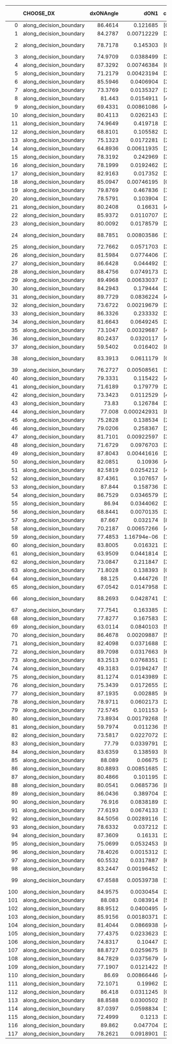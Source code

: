 |     | CHOOSE_DX               |   dxONAngle |        dON1 | cIDON1   |   dON_patch_1 |   nTON |         dON |   dxOFFAngle |       dOFF1 | cIDOFF1   |   dOFF_patch_1 |   nTOFF |        dOFF | SUCCESS   |   nExp |   dual_point_id |   subpoint_time_seconds |   total_execution_time |      logp |        dOFF/dON | Vote dOFF>dON   |
|----:|:------------------------|------------:|------------:|:---------|--------------:|-------:|------------:|-------------:|------------:|:----------|---------------:|--------:|------------:|:----------|-------:|----------------:|------------------------:|-----------------------:|----------:|----------------:|:----------------|
|   0 | along_decision_boundary |     86.4614 | 0.121685    | [0 1]    |   0.121685    |      1 | 0.121685    |      83.35   | 0.25078     | [0 1]     |    0.25078     |       1 | 0.25078     | True      |      1 |               1 |                0.833632 |                1.23776 |  0        |     2.06089     | True            |
|   1 | along_decision_boundary |     84.2787 | 0.00712229  | [3 7]    |   0.00712229  |      1 | 0.00712229  |      83.0588 | 0.00727707  | [3 7]     |    0.00727707  |       1 | 0.00727707  | True      |      2 |               2 |                0.689331 |                1.93567 | -0.5      |     1.02173     | True            |
|   2 | along_decision_boundary |     78.7178 | 0.145303    | [0 2]    |   0.145303    |      1 | 0.145303    |      62.8102 | 1.80308e-05 | [1 2]     |    1.80308e-05 |       1 | 1.80308e-05 | False     |      3 |               6 |                1.54635  |                3.5878  | -1        |     0.000124091 | False           |
|   3 | along_decision_boundary |     74.9709 | 0.0388499   | [3 4]    |   0.0388499   |      1 | 0.0388499   |      74.4772 | 0.238459    | [3 4]     |    0.238459    |       1 | 0.238459    | True      |      4 |               9 |                0.746409 |                4.41076 | -0.166667 |     6.13796     | True            |
|   4 | along_decision_boundary |     87.3292 | 0.00746384  | [0 1]    |   0.00746384  |      1 | 0.00746384  |      88.2638 | 0.0862689   | [0 1]     |    0.0862689   |       1 | 0.0862689   | True      |      5 |              10 |                0.972168 |                5.39225 | -0.5      |    11.5582      | True            |
|   5 | along_decision_boundary |     71.2179 | 0.00423194  | [3 6]    |   0.00423194  |      1 | 0.00423194  |      72.3917 | 0.269085    | [3 6]     |    0.269085    |       1 | 0.269085    | True      |      6 |              11 |                1.01334  |                6.41411 | -0.9      |    63.5844      | True            |
|   6 | along_decision_boundary |     85.5946 | 0.0406904   | [3 9]    |   0.0406904   |      1 | 0.0406904   |      88.2775 | 0.306727    | [3 9]     |    0.306727    |       1 | 0.306727    | True      |      7 |              12 |                1.14836  |                7.56747 | -1.33333  |     7.53807     | True            |
|   7 | along_decision_boundary |     73.3769 | 0.0135327   | [2 4]    |   0.0135327   |      1 | 0.0135327   |      78.9463 | 0.00767562  | [2 4]     |    0.00767562  |       1 | 0.00767562  | False     |      8 |              15 |                0.895504 |                8.51607 | -1.78571  |     0.567189    | False           |
|   8 | along_decision_boundary |     81.443  | 0.0154911   | [4 9]    |   0.0154911   |      1 | 0.0154911   |      84.6028 | 0.0263062   | [4 9]     |    0.0263062   |       1 | 0.0263062   | True      |      9 |              16 |                1.20016  |                9.7222  | -1        |     1.69814     | True            |
|   9 | along_decision_boundary |     69.4331 | 0.00861086  | [4 9]    |   0.00861086  |      1 | 0.00861086  |      75.668  | 0.0137812   | [4 9]     |    0.0137812   |       1 | 0.0137812   | True      |     10 |              17 |                0.807801 |               10.535   | -1.38889  |     1.60044     | True            |
|  10 | along_decision_boundary |     80.4113 | 0.0262143   | [3 6]    |   0.0262143   |      1 | 0.0262143   |      89.2561 | 0.0235309   | [3 6]     |    0.0235309   |       1 | 0.0235309   | False     |     11 |              18 |                0.758943 |               11.3002  | -1.8      |     0.897636    | False           |
|  11 | along_decision_boundary |     74.9649 | 0.419718    | [3 7]    |   0.419718    |      1 | 0.419718    |      73.7291 | 0.0433802   | [3 7]     |    0.0433802   |       1 | 0.0433802   | False     |     12 |              19 |                1.35168  |               12.6569  | -1.13636  |     0.103356    | False           |
|  12 | along_decision_boundary |     68.8101 | 0.105582    | [2 7]    |   0.105582    |      1 | 0.105582    |      68.7559 | 0.156155    | [2 7]     |    0.156155    |       1 | 0.156155    | True      |     13 |              21 |                1.17789  |               15.07    | -0.666667 |     1.47899     | True            |
|  13 | along_decision_boundary |     75.1323 | 0.0172281   | [2 5]    |   0.0172281   |      1 | 0.0172281   |      69.5543 | 0.252424    | [2 5]     |    0.252424    |       1 | 0.252424    | True      |     14 |              22 |                1.31054  |               16.386   | -0.961538 |    14.6519      | True            |
|  14 | along_decision_boundary |     64.8936 | 0.00611935  | [2 7]    |   0.00611935  |      1 | 0.00611935  |      68.0734 | 0.0948066   | [2 7]     |    0.0948066   |       1 | 0.0948066   | True      |     15 |              24 |                1.08178  |               17.4985  | -1.28571  |    15.4929      | True            |
|  15 | along_decision_boundary |     78.3192 | 0.242969    | [3 7]    |   0.242969    |      1 | 0.242969    |      73.8856 | 0.0275113   | [3 7]     |    0.0275113   |       1 | 0.0275113   | False     |     16 |              26 |                1.70627  |               19.2404  | -1.63333  |     0.11323     | False           |
|  16 | along_decision_boundary |     78.1999 | 0.0192462   | [2 3]    |   0.0192462   |      1 | 0.0192462   |      83.9985 | 0.181054    | [2 3]     |    0.181054    |       1 | 0.181054    | True      |     17 |              27 |                1.25774  |               20.505   | -1.125    |     9.40726     | True            |
|  17 | along_decision_boundary |     82.9163 | 0.017352    | [3 5]    |   0.017352    |      1 | 0.017352    |      81.3872 | 0.0194455   | [3 5]     |    0.0194455   |       1 | 0.0194455   | True      |     18 |              28 |                0.807703 |               21.3218  | -1.44118  |     1.12065     | True            |
|  18 | along_decision_boundary |     85.0947 | 0.00746195  | [0 1]    |   0.00746195  |      1 | 0.00746195  |      83.9266 | 0.0127769   | [0 1]     |    0.0127769   |       1 | 0.0127769   | True      |     19 |              32 |                0.794887 |               23.9761  | -1.77778  |     1.71228     | True            |
|  19 | along_decision_boundary |     79.8769 | 0.467836    | [3 5]    |   0.467836    |      1 | 0.467836    |      89.326  | 0.0300653   | [3 5]     |    0.0300653   |       1 | 0.0300653   | False     |     20 |              33 |                1.39961  |               25.3837  | -2.13158  |     0.0642645   | False           |
|  20 | along_decision_boundary |     78.5791 | 0.103904    | [3 7]    |   0.103904    |      1 | 0.103904    |      78.6007 | 0.342379    | [3 7]     |    0.342379    |       1 | 0.342379    | True      |     21 |              34 |                1.35933  |               26.753   | -1.6      |     3.29514     | True            |
|  21 | along_decision_boundary |     80.2408 | 0.16631     | [4 7]    |   0.16631     |      1 | 0.16631     |      76.4932 | 0.135042    | [4 7]     |    0.135042    |       1 | 0.135042    | False     |     22 |              38 |                1.71259  |               31.1714  | -1.92857  |     0.811992    | False           |
|  22 | along_decision_boundary |     85.9372 | 0.0110707   | [2 7]    |   0.0110707   |      1 | 0.0110707   |      89.7709 | 0.0238972   | [2 7]     |    0.0238972   |       1 | 0.0238972   | True      |     23 |              39 |                0.749642 |               31.928   | -1.45455  |     2.15859     | True            |
|  23 | along_decision_boundary |     80.0092 | 0.0178579   | [2 3]    |   0.0178579   |      1 | 0.0178579   |      87.364  | 0.0168686   | [2 3]     |    0.0168686   |       1 | 0.0168686   | False     |     24 |              40 |                0.736194 |               32.6712  | -1.76087  |     0.944598    | False           |
|  24 | along_decision_boundary |     88.7851 | 0.00803586  | [1 2]    |   0.00803586  |      1 | 0.00803586  |      87.1554 | 1.56475e-05 | [1 2]     |    1.56475e-05 |       1 | 1.56475e-05 | False     |     25 |              43 |                0.683526 |               35.5614  | -1.33333  |     0.00194721  | False           |
|  25 | along_decision_boundary |     72.7662 | 0.0571703   | [3 4]    |   0.0571703   |      1 | 0.0571703   |      79.6326 | 0.088983    | [3 4]     |    0.088983    |       1 | 0.088983    | True      |     26 |              46 |                1.44102  |               37.0596  | -0.98     |     1.55646     | True            |
|  26 | along_decision_boundary |     81.5984 | 0.0774406   | [7 9]    |   0.0774406   |      1 | 0.0774406   |      88.6604 | 0.229545    | [7 9]     |    0.229545    |       1 | 0.229545    | True      |     27 |              48 |                1.84182  |               38.9406  | -1.23077  |     2.96414     | True            |
|  27 | along_decision_boundary |     86.6428 | 0.044492    | [1 8]    |   0.044492    |      1 | 0.044492    |      65.552  | 0.216984    | [0 8]     |    0.216984    |       1 | 0.216984    | True      |     28 |              49 |                0.729924 |               39.6783  | -1.5      |     4.87693     | True            |
|  28 | along_decision_boundary |     88.4756 | 0.0749173   | [2 5]    |   0.0749173   |      1 | 0.0749173   |      89.4596 | 0.0147791   | [2 5]     |    0.0147791   |       1 | 0.0147791   | False     |     29 |              50 |                0.715437 |               40.3987  | -1.78571  |     0.197273    | False           |
|  29 | along_decision_boundary |     89.4968 | 0.00633037  | [2 4]    |   0.00633037  |      1 | 0.00633037  |      85.2094 | 0.202037    | [2 4]     |    0.202037    |       1 | 0.202037    | True      |     30 |              52 |                1.02768  |               41.4715  | -1.39655  |    31.9155      | True            |
|  30 | along_decision_boundary |     84.2943 | 0.179444    | [3 4]    |   0.179444    |      1 | 0.179444    |      82.7607 | 0.0408034   | [3 4]     |    0.0408034   |       1 | 0.0408034   | False     |     31 |              53 |                1.31288  |               42.7924  | -1.66667  |     0.227388    | False           |
|  31 | along_decision_boundary |     89.7729 | 0.0836224   | [4 6]    |   0.0836224   |      1 | 0.0836224   |      84.9856 | 0.11512     | [4 6]     |    0.11512     |       1 | 0.11512     | True      |     32 |              54 |                1.18982  |               43.9882  | -1.30645  |     1.37666     | True            |
|  32 | along_decision_boundary |     73.6722 | 0.00219679  | [3 5]    |   0.00219679  |      1 | 0.00219679  |      71.4958 | 0.0175029   | [3 5]     |    0.0175029   |       1 | 0.0175029   | True      |     33 |              55 |                0.919766 |               44.913   | -1.5625   |     7.96748     | True            |
|  33 | along_decision_boundary |     86.3326 | 0.233332    | [3 6]    |   0.233332    |      1 | 0.233332    |      86.2098 | 0.183756    | [3 6]     |    0.183756    |       1 | 0.183756    | False     |     34 |              57 |                1.58424  |               47.6357  | -1.83333  |     0.787528    | False           |
|  34 | along_decision_boundary |     81.6643 | 0.0649245   | [3 7]    |   0.0649245   |      1 | 0.0649245   |      87.5382 | 0.0863478   | [3 7]     |    0.0863478   |       1 | 0.0863478   | True      |     35 |              60 |                0.984069 |               48.6708  | -1.47059  |     1.32997     | True            |
|  35 | along_decision_boundary |     73.1047 | 0.00329687  | [4 7]    |   0.00329687  |      1 | 0.00329687  |      66.3031 | 0.00290595  | [4 7]     |    0.00290595  |       1 | 0.00290595  | False     |     36 |              62 |                0.747979 |               51.4335  | -1.72857  |     0.881428    | False           |
|  36 | along_decision_boundary |     80.2437 | 0.0320117   | [4 6]    |   0.0320117   |      1 | 0.0320117   |      73.0028 | 0.00757963  | [4 6]     |    0.00757963  |       1 | 0.00757963  | False     |     37 |              65 |                0.77131  |               52.2578  | -1.38889  |     0.236777    | False           |
|  37 | along_decision_boundary |     59.5402 | 0.016402    | [8 9]    |   0.016402    |      1 | 0.016402    |      65.3298 | 0.0706527   | [8 9]     |    0.0706527   |       1 | 0.0706527   | True      |     38 |              66 |                0.755506 |               53.0249  | -1.09459  |     4.30757     | True            |
|  38 | along_decision_boundary |     83.3913 | 0.0611179   | [0 9]    |   0.0611179   |      1 | 0.0611179   |      79.6268 | 4.67199e-05 | [1 9]     |    4.67199e-05 |       1 | 4.67199e-05 | False     |     39 |              67 |                0.771971 |               53.8058  | -1.31579  |     0.000764422 | False           |
|  39 | along_decision_boundary |     76.2727 | 0.00508561  | [3 9]    |   0.00508561  |      1 | 0.00508561  |      75.0183 | 0.108312    | [3 9]     |    0.108312    |       1 | 0.108312    | True      |     40 |              71 |                0.829303 |               55.9515  | -1.03846  |    21.2976      | True            |
|  40 | along_decision_boundary |     79.3331 | 0.115422    | [4 6]    |   0.115422    |      1 | 0.115422    |      81.3902 | 0.0139167   | [4 6]     |    0.0139167   |       1 | 0.0139167   | False     |     41 |              72 |                1.45198  |               57.4158  | -1.25     |     0.120572    | False           |
|  41 | along_decision_boundary |     71.6189 | 0.179779    | [2 7]    |   0.179779    |      1 | 0.179779    |      77.4812 | 0.022676    | [2 7]     |    0.022676    |       1 | 0.022676    | False     |     42 |              73 |                0.82816  |               58.2523  | -0.987805 |     0.126133    | False           |
|  42 | along_decision_boundary |     73.3423 | 0.0112529   | [4 8]    |   0.0112529   |      1 | 0.0112529   |      77.0522 | 0.0318019   | [4 8]     |    0.0318019   |       1 | 0.0318019   | True      |     43 |              74 |                0.80953  |               59.0698  | -0.761905 |     2.82611     | True            |
|  43 | along_decision_boundary |     73.83   | 0.126784    | [3 6]    |   0.126784    |      1 | 0.126784    |      73.6858 | 0.0541952   | [3 6]     |    0.0541952   |       1 | 0.0541952   | False     |     44 |              77 |                1.09719  |               60.2269  | -0.94186  |     0.427462    | False           |
|  44 | along_decision_boundary |     77.008  | 0.000242931 | [8 9]    |   0.000242931 |      1 | 0.000242931 |      79.434  | 0.29358     | [8 9]     |    0.29358     |       1 | 0.29358     | True      |     45 |              78 |                1.61889  |               61.8528  | -0.727273 |  1208.49        | True            |
|  45 | along_decision_boundary |     75.2828 | 0.138534    | [2 4]    |   0.138534    |      1 | 0.138534    |      81.7339 | 0.121987    | [2 4]     |    0.121987    |       1 | 0.121987    | False     |     46 |              80 |                0.783939 |               62.6733  | -0.9      |     0.880559    | False           |
|  46 | along_decision_boundary |     79.0206 | 0.258367    | [2 8]    |   0.258367    |      1 | 0.258367    |      79.1613 | 0.156452    | [2 8]     |    0.156452    |       1 | 0.156452    | False     |     47 |              81 |                1.68148  |               64.3638  | -0.695652 |     0.605542    | False           |
|  47 | along_decision_boundary |     81.7101 | 0.00922597  | [3 6]    |   0.00922597  |      1 | 0.00922597  |      85.7158 | 0.0318993   | [3 6]     |    0.0318993   |       1 | 0.0318993   | True      |     48 |              84 |                0.773484 |               65.1899  | -0.521277 |     3.45755     | True            |
|  48 | along_decision_boundary |     71.6729 | 0.0976703   | [3 7]    |   0.0976703   |      1 | 0.0976703   |      76.0192 | 0.16688     | [3 7]     |    0.16688     |       1 | 0.16688     | True      |     49 |              85 |                1.00384  |               66.1988  | -0.666667 |     1.70861     | True            |
|  49 | along_decision_boundary |     87.8043 | 0.00441616  | [2 3]    |   0.00441616  |      1 | 0.00441616  |      87.3948 | 0.00303137  | [2 3]     |    0.00303137  |       1 | 0.00303137  | False     |     50 |              87 |                0.738181 |               66.9758  | -0.826531 |     0.686426    | False           |
|  50 | along_decision_boundary |     82.0851 | 0.10936     | [4 7]    |   0.10936     |      1 | 0.10936     |      81.6333 | 0.00335887  | [4 7]     |    0.00335887  |       1 | 0.00335887  | False     |     51 |              88 |                1.18409  |               68.1669  | -0.64     |     0.0307138   | False           |
|  51 | along_decision_boundary |     82.5819 | 0.0254212   | [4 7]    |   0.0254212   |      1 | 0.0254212   |      82.6656 | 0.0460053   | [4 7]     |    0.0460053   |       1 | 0.0460053   | True      |     52 |              89 |                1.38138  |               69.5553  | -0.480392 |     1.80972     | True            |
|  52 | along_decision_boundary |     87.4361 | 0.107657    | [4 8]    |   0.107657    |      1 | 0.107657    |      88.8808 | 0.0218399   | [4 8]     |    0.0218399   |       1 | 0.0218399   | False     |     53 |              91 |                1.3839   |               70.9849  | -0.615385 |     0.202866    | False           |
|  53 | along_decision_boundary |     87.844  | 0.158736    | [3 4]    |   0.158736    |      1 | 0.158736    |      85.0983 | 0.189379    | [3 4]     |    0.189379    |       1 | 0.189379    | True      |     54 |              93 |                0.781815 |               71.8033  | -0.462264 |     1.19304     | True            |
|  54 | along_decision_boundary |     86.7529 | 0.0346579   | [2 4]    |   0.0346579   |      1 | 0.0346579   |      77.544  | 0.123925    | [2 4]     |    0.123925    |       1 | 0.123925    | True      |     55 |              94 |                1.55989  |               73.3712  | -0.592593 |     3.57566     | True            |
|  55 | along_decision_boundary |     86.94   | 0.0344062   | [3 6]    |   0.0344062   |      1 | 0.0344062   |      87.0497 | 0.477386    | [3 6]     |    0.477386    |       1 | 0.477386    | True      |     56 |              97 |                1.47264  |               76.7369  | -0.736364 |    13.875       | True            |
|  56 | along_decision_boundary |     68.8441 | 0.0070135   | [3 9]    |   0.0070135   |      1 | 0.0070135   |      68.2895 | 0.0971911   | [3 9]     |    0.0971911   |       1 | 0.0971911   | True      |     57 |              98 |                0.741132 |               77.487   | -0.892857 |    13.8577      | True            |
|  57 | along_decision_boundary |     87.667  | 0.032174    | [8 9]    |   0.032174    |      1 | 0.032174    |      89.6296 | 0.0562937   | [8 9]     |    0.0562937   |       1 | 0.0562937   | True      |     58 |              99 |                1.049    |               78.546   | -1.0614   |     1.74966     | True            |
|  58 | along_decision_boundary |     70.2187 | 0.00657266  | [4 5]    |   0.00657266  |      1 | 0.00657266  |      82.8692 | 0.0211504   | [4 5]     |    0.0211504   |       1 | 0.0211504   | True      |     59 |             101 |                0.687608 |               79.2786  | -1.24138  |     3.21794     | True            |
|  59 | along_decision_boundary |     77.4853 | 1.16794e-06 | [1 3]    |   1.16794e-06 |      1 | 1.16794e-06 |      80.7702 | 0.115541    | [1 3]     |    0.115541    |       1 | 0.115541    | True      |     60 |             103 |                0.921577 |               80.2388  | -1.4322   | 98927           | True            |
|  60 | along_decision_boundary |     83.8005 | 0.016321    | [3 6]    |   0.016321    |      1 | 0.016321    |      84.9355 | 0.00286716  | [3 6]     |    0.00286716  |       1 | 0.00286716  | False     |     61 |             105 |                1.03899  |               81.3158  | -1.63333  |     0.175673    | False           |
|  61 | along_decision_boundary |     63.9509 | 0.0441814   | [2 8]    |   0.0441814   |      1 | 0.0441814   |      61.2076 | 0.277813    | [2 8]     |    0.277813    |       1 | 0.277813    | True      |     62 |             106 |                2.20633  |               83.5301  | -1.38525  |     6.28801     | True            |
|  62 | along_decision_boundary |     73.0847 | 0.211847    | [3 7]    |   0.211847    |      1 | 0.211847    |      81.9524 | 0.0842406   | [3 7]     |    0.0842406   |       1 | 0.0842406   | False     |     63 |             108 |                1.62117  |               85.1785  | -1.58065  |     0.397648    | False           |
|  63 | along_decision_boundary |     71.8028 | 0.138393    | [0 7]    |   0.138393    |      1 | 0.138393    |      83.6074 | 0.01546     | [1 7]     |    0.01546     |       1 | 0.01546     | False     |     64 |             112 |                0.923068 |               86.1784  | -1.34127  |     0.111712    | False           |
|  64 | along_decision_boundary |     88.125  | 0.444726    | [5 7]    |   0.444726    |      1 | 0.444726    |      84.0716 | 0.0942364   | [5 7]     |    0.0942364   |       1 | 0.0942364   | False     |     65 |             116 |                1.15432  |               87.4068  | -1.125    |     0.211898    | False           |
|  65 | along_decision_boundary |     67.0542 | 0.0147958   | [3 7]    |   0.0147958   |      1 | 0.0147958   |      67.0656 | 0.0471847   | [3 7]     |    0.0471847   |       1 | 0.0471847   | True      |     66 |             118 |                0.921676 |               90.3683  | -0.930769 |     3.18906     | True            |
|  66 | along_decision_boundary |     88.2693 | 0.0428741   | [1 8]    |   0.0428741   |      1 | 0.0428741   |      82.6801 | 5.47856e-06 | [1 8]     |    5.47856e-06 |       1 | 5.47856e-06 | False     |     67 |             121 |                0.832989 |               91.2658  | -1.09091  |     0.000127783 | False           |
|  67 | along_decision_boundary |     77.7541 | 0.163385    | [3 6]    |   0.163385    |      1 | 0.163385    |      83.335  | 0.278152    | [3 6]     |    0.278152    |       1 | 0.278152    | True      |     68 |             125 |                2.53062  |               93.9065  | -0.902985 |     1.70243     | True            |
|  68 | along_decision_boundary |     77.8277 | 0.167583    | [3 5]    |   0.167583    |      1 | 0.167583    |      78.6294 | 0.031691    | [3 5]     |    0.031691    |       1 | 0.031691    | False     |     69 |             126 |                1.58004  |               95.492   | -1.05882  |     0.189106    | False           |
|  69 | along_decision_boundary |     63.0114 | 0.0840103   | [5 7]    |   0.0840103   |      1 | 0.0840103   |      63.6609 | 0.0631965   | [5 7]     |    0.0631965   |       1 | 0.0631965   | False     |     70 |             127 |                0.783901 |               96.2826  | -0.876812 |     0.752247    | False           |
|  70 | along_decision_boundary |     86.4678 | 0.00209887  | [5 7]    |   0.00209887  |      1 | 0.00209887  |      89.802  | 0.101435    | [5 7]     |    0.101435    |       1 | 0.101435    | True      |     71 |             128 |                1.14116  |               97.4297  | -0.714286 |    48.3284      | True            |
|  71 | along_decision_boundary |     82.4098 | 0.0371688   | [3 4]    |   0.0371688   |      1 | 0.0371688   |      78.5717 | 0.0343073   | [3 4]     |    0.0343073   |       1 | 0.0343073   | False     |     72 |             130 |                0.818497 |               98.282   | -0.852113 |     0.923015    | False           |
|  72 | along_decision_boundary |     89.7098 | 0.0317663   | [6 7]    |   0.0317663   |      1 | 0.0317663   |      86.7111 | 0.116987    | [6 7]     |    0.116987    |       1 | 0.116987    | True      |     73 |             131 |                0.998801 |               99.2868  | -0.694444 |     3.68274     | True            |
|  73 | along_decision_boundary |     83.2513 | 0.0768351   | [3 9]    |   0.0768351   |      1 | 0.0768351   |      81.6792 | 0.0047344   | [3 9]     |    0.0047344   |       1 | 0.0047344   | False     |     74 |             132 |                1.07249  |              100.367   | -0.828767 |     0.0616177   | False           |
|  74 | along_decision_boundary |     49.3183 | 0.0194247   | [5 6]    |   0.0194247   |      1 | 0.0194247   |      65.7001 | 0.20659     | [5 6]     |    0.20659     |       1 | 0.20659     | True      |     75 |             134 |                1.82297  |              102.226   | -0.675676 |    10.6354      | True            |
|  75 | along_decision_boundary |     81.1274 | 0.0143989   | [3 4]    |   0.0143989   |      1 | 0.0143989   |      83.4307 | 0.0123757   | [3 4]     |    0.0123757   |       1 | 0.0123757   | False     |     76 |             135 |                1.21747  |              103.452   | -0.806667 |     0.859486    | False           |
|  76 | along_decision_boundary |     75.3439 | 0.0172655   | [2 6]    |   0.0172655   |      1 | 0.0172655   |      81.6914 | 0.0298966   | [2 6]     |    0.0298966   |       1 | 0.0298966   | True      |     77 |             136 |                0.843554 |              104.305   | -0.657895 |     1.73158     | True            |
|  77 | along_decision_boundary |     87.1935 | 0.002885    | [6 9]    |   0.002885    |      1 | 0.002885    |      85.3722 | 0.158294    | [6 9]     |    0.158294    |       1 | 0.158294    | True      |     78 |             137 |                0.737323 |              105.048   | -0.785714 |    54.868       | True            |
|  78 | along_decision_boundary |     78.9711 | 0.0602173   | [2 3]    |   0.0602173   |      1 | 0.0602173   |      82.6609 | 0.0428407   | [2 3]     |    0.0428407   |       1 | 0.0428407   | False     |     79 |             138 |                0.670583 |              105.724   | -0.923077 |     0.711436    | False           |
|  79 | along_decision_boundary |     72.5745 | 0.101153    | [4 5]    |   0.101153    |      1 | 0.101153    |      75.7841 | 0.112321    | [4 5]     |    0.112321    |       1 | 0.112321    | True      |     80 |             139 |                1.00499  |              106.734   | -0.765823 |     1.11041     | True            |
|  80 | along_decision_boundary |     73.8934 | 0.00179268  | [5 6]    |   0.00179268  |      1 | 0.00179268  |      82.5437 | 0.00659354  | [5 6]     |    0.00659354  |       1 | 0.00659354  | True      |     81 |             140 |                0.972881 |              107.712   | -0.9      |     3.67804     | True            |
|  81 | along_decision_boundary |     59.7974 | 0.011236    | [5 6]    |   0.011236    |      1 | 0.011236    |      64.3991 | 0.0360268   | [5 6]     |    0.0360268   |       1 | 0.0360268   | True      |     82 |             142 |                0.904259 |              108.661   | -1.04321  |     3.20638     | True            |
|  82 | along_decision_boundary |     73.5817 | 0.0227072   | [3 8]    |   0.0227072   |      1 | 0.0227072   |      75.1528 | 0.0452788   | [3 8]     |    0.0452788   |       1 | 0.0452788   | True      |     83 |             143 |                0.789013 |              109.459   | -1.19512  |     1.99403     | True            |
|  83 | along_decision_boundary |     77.79   | 0.0339791   | [2 8]    |   0.0339791   |      1 | 0.0339791   |      78.3993 | 0.109626    | [2 8]     |    0.109626    |       1 | 0.109626    | True      |     84 |             148 |                1.01245  |              112.183   | -1.35542  |     3.22627     | True            |
|  84 | along_decision_boundary |     83.6359 | 0.138593    | [0 9]    |   0.138593    |      1 | 0.138593    |      74.8055 | 1.4308e-06  | [0 9]     |    1.4308e-06  |       1 | 1.4308e-06  | False     |     85 |             149 |                0.912888 |              113.106   | -1.52381  |     1.03237e-05 | False           |
|  85 | along_decision_boundary |     88.089  | 0.06675     | [2 3]    |   0.06675     |      1 | 0.06675     |      75.4479 | 0.00731289  | [2 3]     |    0.00731289  |       1 | 0.00731289  | False     |     86 |             150 |                0.909614 |              114.025   | -1.32353  |     0.109556    | False           |
|  86 | along_decision_boundary |     80.8893 | 0.00851685  | [3 6]    |   0.00851685  |      1 | 0.00851685  |      83.8134 | 0.00667132  | [3 6]     |    0.00667132  |       1 | 0.00667132  | False     |     87 |             151 |                0.848936 |              114.881   | -1.13953  |     0.783308    | False           |
|  87 | along_decision_boundary |     80.4866 | 0.101195    | [3 7]    |   0.101195    |      1 | 0.101195    |      81.6869 | 0.103482    | [3 7]     |    0.103482    |       1 | 0.103482    | True      |     88 |             152 |                1.15141  |              116.038   | -0.971264 |     1.0226      | True            |
|  88 | along_decision_boundary |     80.0541 | 0.0685736   | [8 9]    |   0.0685736   |      1 | 0.0685736   |      83.429  | 0.0264225   | [8 9]     |    0.0264225   |       1 | 0.0264225   | False     |     89 |             154 |                0.659261 |              116.726   | -1.11364  |     0.385316    | False           |
|  89 | along_decision_boundary |     86.0436 | 0.389704    | [3 9]    |   0.389704    |      1 | 0.389704    |      75.9178 | 0.0474959   | [3 9]     |    0.0474959   |       1 | 0.0474959   | False     |     90 |             156 |                1.60639  |              118.366   | -0.949438 |     0.121877    | False           |
|  90 | along_decision_boundary |     76.916  | 0.0838189   | [3 9]    |   0.0838189   |      1 | 0.0838189   |      81.1442 | 0.130667    | [3 9]     |    0.130667    |       1 | 0.130667    | True      |     91 |             157 |                0.819147 |              119.194   | -0.8      |     1.55892     | True            |
|  91 | along_decision_boundary |     77.6193 | 0.0674133   | [1 5]    |   0.0674133   |      1 | 0.0674133   |      75.8945 | 0.0269284   | [1 5]     |    0.0269284   |       1 | 0.0269284   | False     |     92 |             161 |                0.849923 |              120.125   | -0.928571 |     0.399451    | False           |
|  92 | along_decision_boundary |     84.5056 | 0.00289116  | [3 9]    |   0.00289116  |      1 | 0.00289116  |      85.47   | 0.0679395   | [3 9]     |    0.0679395   |       1 | 0.0679395   | True      |     93 |             162 |                1.03986  |              121.174   | -0.782609 |    23.4991      | True            |
|  93 | along_decision_boundary |     78.6332 | 0.037212    | [3 5]    |   0.037212    |      1 | 0.037212    |      77.4554 | 0.110474    | [3 5]     |    0.110474    |       1 | 0.110474    | True      |     94 |             163 |                0.949452 |              122.134   | -0.908602 |     2.96879     | True            |
|  94 | along_decision_boundary |     87.3609 | 0.16131     | [2 4]    |   0.16131     |      1 | 0.16131     |      83.8052 | 0.0366865   | [2 4]     |    0.0366865   |       1 | 0.0366865   | False     |     95 |             164 |                0.808111 |              122.951   | -1.04255  |     0.227429    | False           |
|  95 | along_decision_boundary |     75.0699 | 0.0532453   | [8 9]    |   0.0532453   |      1 | 0.0532453   |      74.197  | 0.00635613  | [8 9]     |    0.00635613  |       1 | 0.00635613  | False     |     96 |             167 |                0.727175 |              123.736   | -0.889474 |     0.119375    | False           |
|  96 | along_decision_boundary |     78.4026 | 0.0015312   | [3 9]    |   0.0015312   |      1 | 0.0015312   |      82.7723 | 0.00700753  | [3 9]     |    0.00700753  |       1 | 0.00700753  | True      |     97 |             168 |                0.920045 |              124.664   | -0.75     |     4.57648     | True            |
|  97 | along_decision_boundary |     60.5532 | 0.0317887   | [6 9]    |   0.0317887   |      1 | 0.0317887   |      86.9458 | 0.0592202   | [6 9]     |    0.0592202   |       1 | 0.0592202   | True      |     98 |             169 |                0.857934 |              125.527   | -0.871134 |     1.86293     | True            |
|  98 | along_decision_boundary |     83.2447 | 0.00196452  | [1 8]    |   0.00196452  |      1 | 0.00196452  |      80.8071 | 0.207627    | [0 8]     |    0.207627    |       1 | 0.207627    | True      |     99 |             170 |                0.947903 |              126.486   | -1        |   105.688       | True            |
|  99 | along_decision_boundary |     67.6588 | 0.00539738  | [1 4]    |   0.00539738  |      1 | 0.00539738  |      62.1176 | 5.88496e-05 | [0 4]     |    5.88496e-05 |       1 | 5.88496e-05 | False     |    100 |             171 |                0.772398 |              127.264   | -1.13636  |     0.0109034   | False           |
| 100 | along_decision_boundary |     84.9575 | 0.0030454   | [3 6]    |   0.0030454   |      1 | 0.0030454   |      86.6704 | 0.0929127   | [3 6]     |    0.0929127   |       1 | 0.0929127   | True      |    101 |             173 |                0.801884 |              128.108   | -0.98     |    30.5092      | True            |
| 101 | along_decision_boundary |     88.083  | 0.083914    | [5 7]    |   0.083914    |      1 | 0.083914    |      88.3338 | 0.0665945   | [5 7]     |    0.0665945   |       1 | 0.0665945   | False     |    102 |             174 |                1.35072  |              129.469   | -1.11386  |     0.793604    | False           |
| 102 | along_decision_boundary |     88.9512 | 0.0400495   | [4 7]    |   0.0400495   |      1 | 0.0400495   |      87.2054 | 0.0567959   | [4 7]     |    0.0567959   |       1 | 0.0567959   | True      |    103 |             178 |                0.811538 |              130.382   | -0.960784 |     1.41814     | True            |
| 103 | along_decision_boundary |     85.9156 | 0.00180371  | [3 6]    |   0.00180371  |      1 | 0.00180371  |      81.3865 | 0.0304875   | [3 6]     |    0.0304875   |       1 | 0.0304875   | True      |    104 |             179 |                0.785687 |              131.174   | -1.09223  |    16.9026      | True            |
| 104 | along_decision_boundary |     81.4044 | 0.0866938   | [4 6]    |   0.0866938   |      1 | 0.0866938   |      87.8428 | 0.00275164  | [4 6]     |    0.00275164  |       1 | 0.00275164  | False     |    105 |             180 |                0.912878 |              132.093   | -1.23077  |     0.0317397   | False           |
| 105 | along_decision_boundary |     77.4375 | 0.0233623   | [3 5]    |   0.0233623   |      1 | 0.0233623   |      81.4414 | 0.0509682   | [3 5]     |    0.0509682   |       1 | 0.0509682   | True      |    106 |             181 |                1.03989  |              133.144   | -1.07143  |     2.18164     | True            |
| 106 | along_decision_boundary |     74.8317 | 0.10447     | [3 5]    |   0.10447     |      1 | 0.10447     |      80.9017 | 0.135836    | [3 5]     |    0.135836    |       1 | 0.135836    | True      |    107 |             182 |                1.46006  |              134.615   | -1.20755  |     1.30024     | True            |
| 107 | along_decision_boundary |     88.8727 | 0.0259675   | [8 9]    |   0.0259675   |      1 | 0.0259675   |      82.8947 | 0.00601828  | [8 9]     |    0.00601828  |       1 | 0.00601828  | False     |    108 |             184 |                0.845793 |              135.486   | -1.35047  |     0.231762    | False           |
| 108 | along_decision_boundary |     84.7829 | 0.0375679   | [4 6]    |   0.0375679   |      1 | 0.0375679   |      82.822  | 0.0122828   | [4 6]     |    0.0122828   |       1 | 0.0122828   | False     |    109 |             185 |                0.897752 |              136.389   | -1.18519  |     0.326951    | False           |
| 109 | along_decision_boundary |     77.1907 | 0.0121422   | [5 9]    |   0.0121422   |      1 | 0.0121422   |      70.172  | 0.17387     | [5 9]     |    0.17387     |       1 | 0.17387     | True      |    110 |             192 |                1.0937   |              138.673   | -1.03211  |    14.3195      | True            |
| 110 | along_decision_boundary |     86.69   | 0.00866446  | [4 5]    |   0.00866446  |      1 | 0.00866446  |      81.8765 | 0.136056    | [4 5]     |    0.136056    |       1 | 0.136056    | True      |    111 |             193 |                1.20396  |              139.885   | -1.16364  |    15.7028      | True            |
| 111 | along_decision_boundary |     72.1071 | 0.19962     | [2 7]    |   0.19962     |      1 | 0.19962     |      79.8494 | 0.0338437   | [2 7]     |    0.0338437   |       1 | 0.0338437   | False     |    112 |             196 |                2.26859  |              142.236   | -1.3018   |     0.16954     | False           |
| 112 | along_decision_boundary |     86.418  | 0.0311245   | [0 1]    |   0.0311245   |      1 | 0.0311245   |      87.7137 | 0.0394478   | [0 1]     |    0.0394478   |       1 | 0.0394478   | True      |    113 |             200 |                0.727523 |              143.047   | -1.14286  |     1.26742     | True            |
| 113 | along_decision_boundary |     88.8588 | 0.0300502   | [5 6]    |   0.0300502   |      1 | 0.0300502   |      81.5419 | 0.0570662   | [5 6]     |    0.0570662   |       1 | 0.0570662   | True      |    114 |             201 |                1.13019  |              144.182   | -1.27876  |     1.89903     | True            |
| 114 | along_decision_boundary |     87.0397 | 0.0598834   | [1 2]    |   0.0598834   |      1 | 0.0598834   |      88.9412 | 0.220012    | [1 2]     |    0.220012    |       1 | 0.220012    | True      |    115 |             203 |                1.37334  |              145.581   | -1.42105  |     3.67401     | True            |
| 115 | along_decision_boundary |     72.4999 | 0.1213      | [3 5]    |   0.1213      |      1 | 0.1213      |      74.3005 | 0.0117942   | [3 5]     |    0.0117942   |       1 | 0.0117942   | False     |    116 |             205 |                0.681636 |              146.305   | -1.56957  |     0.0972322   | False           |
| 116 | along_decision_boundary |     89.862  | 0.047704    | [2 4]    |   0.047704    |      1 | 0.047704    |      81.3389 | 0.114559    | [2 4]     |    0.114559    |       1 | 0.114559    | True      |    117 |             209 |                1.51902  |              149.576   | -1.39655  |     2.40145     | True            |
| 117 | along_decision_boundary |     78.2621 | 0.0918901   | [3 4]    |   0.0918901   |      1 | 0.0918901   |      86.722  | 0.00583126  | [3 4]     |    0.00583126  |       1 | 0.00583126  | False     |    118 |             216 |                0.933925 |              153.652   | -1.54274  |     0.063459    | False           |